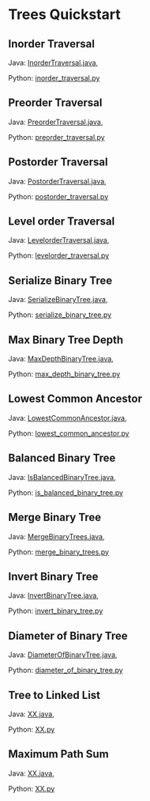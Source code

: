 # Trees Quickstart

## Inorder Traversal
Java: [InorderTraversal.java](https://github.com/samgh/6-Weeks-to-Interview-Ready/blob/master/quickstart_guides/trees/java/InorderTraversal.java),

Python: [inorder_traversal.py](https://github.com/samgh/6-Weeks-to-Interview-Ready/blob/master/quickstart_guides/trees/python/inorder_traversal.py)

## Preorder Traversal
Java: [PreorderTraversal.java](https://github.com/samgh/6-Weeks-to-Interview-Ready/blob/master/quickstart_guides/trees/java/PreorderTraversal.java),

Python: [preorder_traversal.py](https://github.com/samgh/6-Weeks-to-Interview-Ready/blob/master/quickstart_guides/trees/python/preorder_traversal.py)

## Postorder Traversal
Java: [PostorderTraversal.java](https://github.com/samgh/6-Weeks-to-Interview-Ready/blob/master/quickstart_guides/trees/java/XX.java),

Python: [postorder_traversal.py](https://github.com/samgh/6-Weeks-to-Interview-Ready/blob/master/quickstart_guides/trees/python/postorder_traversal.py)

## Level order Traversal
Java: [LevelorderTraversal.java](https://github.com/samgh/6-Weeks-to-Interview-Ready/blob/master/quickstart_guides/trees/java/LevelorderTraversal.java),

Python: [levelorder_traversal.py](https://github.com/samgh/6-Weeks-to-Interview-Ready/blob/master/quickstart_guides/trees/python/levelorder_traversal.py)

## Serialize Binary Tree
Java: [SerializeBinaryTree.java](https://github.com/samgh/6-Weeks-to-Interview-Ready/blob/master/quickstart_guides/trees/java/SerializeBinaryTree.java),

Python: [serialize_binary_tree.py](https://github.com/samgh/6-Weeks-to-Interview-Ready/blob/master/quickstart_guides/trees/python/serialize_binary_tree.py)

## Max Binary Tree Depth
Java: [MaxDepthBinaryTree.java](https://github.com/samgh/6-Weeks-to-Interview-Ready/blob/master/quickstart_guides/trees/java/MaxDepthBinaryTree.java),

Python: [max_depth_binary_tree.py](https://github.com/samgh/6-Weeks-to-Interview-Ready/blob/master/quickstart_guides/trees/python/max_depth_binary_tree.py)

## Lowest Common Ancestor
Java: [LowestCommonAncestor.java](https://github.com/samgh/6-Weeks-to-Interview-Ready/blob/master/quickstart_guides/trees/java/XX.java),

Python: [lowest_common_ancestor.py](https://github.com/samgh/6-Weeks-to-Interview-Ready/blob/master/quickstart_guides/trees/python/lowest_common_ancestor.py)

## Balanced Binary Tree
Java: [IsBalancedBinaryTree.java](https://github.com/samgh/6-Weeks-to-Interview-Ready/blob/master/quickstart_guides/trees/java/XX.java),

Python: [is_balanced_binary_tree.py](https://github.com/samgh/6-Weeks-to-Interview-Ready/blob/master/quickstart_guides/trees/python/is_balanced_binary_tree.py)

## Merge Binary Tree
Java: [MergeBinaryTrees.java](https://github.com/samgh/6-Weeks-to-Interview-Ready/blob/master/quickstart_guides/trees/java/MergeBinaryTrees.java),

Python: [merge_binary_trees.py](https://github.com/samgh/6-Weeks-to-Interview-Ready/blob/master/quickstart_guides/trees/python/merge_binary_trees.py)

## Invert Binary Tree
Java: [InvertBinaryTree.java](https://github.com/samgh/6-Weeks-to-Interview-Ready/blob/master/quickstart_guides/trees/java/InvertBinaryTree.java),

Python: [invert_binary_tree.py](https://github.com/samgh/6-Weeks-to-Interview-Ready/blob/master/quickstart_guides/trees/python/XX.py)

## Diameter of Binary Tree
Java: [DiameterOfBinaryTree.java](https://github.com/samgh/6-Weeks-to-Interview-Ready/blob/master/quickstart_guides/trees/java/DiameterOfBinaryTree.java),

Python: [diameter_of_binary_tree.py](https://github.com/samgh/6-Weeks-to-Interview-Ready/blob/master/quickstart_guides/trees/python/diameter_of_binary_tree.py)

## Tree to Linked List
Java: [XX.java](https://github.com/samgh/6-Weeks-to-Interview-Ready/blob/master/quickstart_guides/trees/java/XX.java),

Python: [XX.py](https://github.com/samgh/6-Weeks-to-Interview-Ready/blob/master/quickstart_guides/trees/python/XX.py)

## Maximum Path Sum
Java: [XX.java](https://github.com/samgh/6-Weeks-to-Interview-Ready/blob/master/quickstart_guides/trees/java/XX.java),

Python: [XX.py](https://github.com/samgh/6-Weeks-to-Interview-Ready/blob/master/quickstart_guides/trees/python/XX.py)


